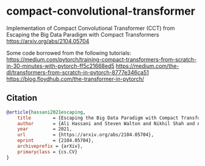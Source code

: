 # compact-convolutional-transformer
Implementation of Compact Convolutional Transformer (CCT) from Escaping the Big Data Paradigm with Compact Transformers  
https://arxiv.org/abs/2104.05704

Some code borrowed from the following tutorials:  
https://medium.com/pytorch/training-compact-transformers-from-scratch-in-30-minutes-with-pytorch-ff5c21668ed5
https://medium.com/the-dl/transformers-from-scratch-in-pytorch-8777e346ca51
https://blog.floydhub.com/the-transformer-in-pytorch/

## Citation
```bibtex
@article{hassani2021escaping,
	title        = {Escaping the Big Data Paradigm with Compact Transformers},
	author       = {Ali Hassani and Steven Walton and Nikhil Shah and Abulikemu Abuduweili and Jiachen Li and Humphrey Shi},
	year         = 2021,
	url          = {https://arxiv.org/abs/2104.05704},
	eprint       = {2104.05704},
	archiveprefix = {arXiv},
	primaryclass = {cs.CV}
}
```
